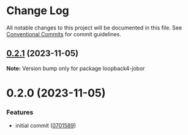 # Change Log

All notable changes to this project will be documented in this file.
See [Conventional Commits](https://conventionalcommits.org) for commit guidelines.

## [0.2.1](https://github.com/betaly/jobor/compare/loopback4-jobor@0.2.0...loopback4-jobor@0.2.1) (2023-11-05)

**Note:** Version bump only for package loopback4-jobor





# 0.2.0 (2023-11-05)


### Features

* initial commit ([0701589](https://github.com/betaly/jobor/commit/070158976f955bd69a1c3b009fe90fb595a8ad1c))
